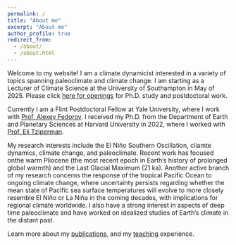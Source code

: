 ```yaml
---
permalink: /
title: "About me"
excerpt: "About me"
author_profile: true
redirect_from: 
  - /about/
  - /about.html
---
```


Welcome to my website! I am a climate dynamicist interested in a variety of topics spanning paleoclimate and climate change. I am starting as a Lecturer of Climate Science at the University of Southampton in May of 2025. Please click [here for openings](https://minminfu.github.io/opportunities/) for Ph.D. study and postdoctoral work.

Currently I am a Flint Postdoctoral Fellow at Yale University, where I work with [Prof. Alexey Fedorov](https://people.earth.yale.edu/profile/alexey-fedorov/about). I received my Ph.D. from the Department of Earth and Planetary Sciences at Harvard University in 2022, where I worked with [Prof. Eli Tziperman](https://groups.seas.harvard.edu/climate/eli/). 

My research interests include the El Niño Southern Oscillation, cliamte dynamics, climate change, and paleoclimate. Recent work has focused onthe warm Pliocene (the most recent epoch in Earth’s history of prolonged global warmth) and the Last Glacial Maximum (21 ka). Another active branch of my research concerns the response of the tropical Pacific Ocean to ongoing climate change, where uncertainty persists regarding whether the mean state of Pacific sea surface temperatures will evolve to more closely resemble El Niño or La Niña in the coming decades, with implications for regional climate worldwide. I also have a strong interest in aspects of deep time paleoclimate and have worked on idealized studies of Earth’s climate in the distant past. 

Learn more about my [publications](https://minminfu.github.io/publications/), and my [teaching](https://minminfu.github.io/teaching/) experience.
